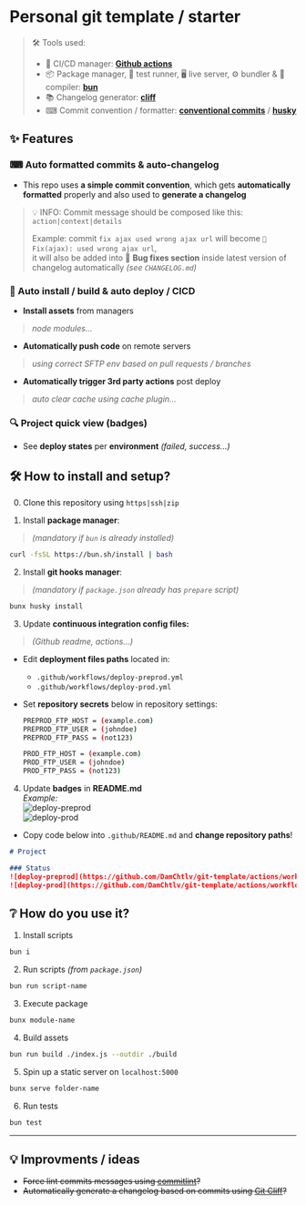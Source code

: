 # Personal git template / starter

> 🛠 Tools used:
> - 🤖 CI/CD manager: **[Github actions](https://github.com/DamChtlv/git-template/tree/main/.github/workflows)**
> - 📦 Package manager, 🧪 test runner, 🖥 live server, ⚙ bundler & 🔨 compiler: **[bun](https://github.com/oven-sh/bun)**
> - 📚 Changelog generator: [**cliff**](https://git-cliff.org/)
> - ⌨ Commit convention / formatter: [**conventional commits**](https://www.conventionalcommits.org/en/v1.0.0/#summary) / **[husky](https://typicode.github.io/husky/)**

## ✨ Features
### ⌨ Auto formatted commits & auto-changelog
- This repo uses **a simple commit convention**, which gets **automatically formatted** properly and also used to **generate a changelog**  
> 💡 INFO: Commit message should be composed like this: `action|context|details`
>
> Example: commit `fix ajax used wrong ajax url` will become `🐛 Fix(ajax): used wrong ajax url`,  
> it will also be added into 🐛 **Bug fixes section** inside latest version of changelog automatically _(see `CHANGELOG.md`)_

### 🚀 Auto install / build & auto deploy / CICD 
- **Install assets** from managers 
> _node modules..._
- **Automatically push code** on remote servers 
> _using correct SFTP env based on pull requests / branches_
- **Automatically trigger 3rd party actions** post deploy 
> _auto clear cache using cache plugin..._

### 🔍 Project quick view (badges)
- See **deploy states** per **environment** _(failed, success...)_

## 🛠 How to install and setup?
0. Clone this repository using `https|ssh|zip`

1. Install **package manager**:
> _(mandatory if `bun` is already installed)_ 
```sh
curl -fsSL https://bun.sh/install | bash
```

2. Install **git hooks manager**:
> _(mandatory if `package.json` already has `prepare` script)_ 
```sh
bunx husky install
```

3. Update **continuous integration config files:**
> _(Github readme, actions...)_
- Edit **deployment files paths** located in:
  - `.github/workflows/deploy-preprod.yml`
  - `.github/workflows/deploy-prod.yml`

- Set **repository secrets** below in repository settings:
  ```sh
  PREPROD_FTP_HOST = (example.com)
  PREPROD_FTP_USER = (johndoe)
  PREPROD_FTP_PASS = (not123)

  PROD_FTP_HOST = (example.com)
  PROD_FTP_USER = (johndoe)
  PROD_FTP_PASS = (not123)
  ```

4. Update **badges** in **README.md**  
_Example:_  
![deploy-preprod](https://github.com/DamChtlv/git-template/actions/workflows/deploy-preprod.yml/badge.svg?branch=release/preprod)  
![deploy-prod](https://github.com/DamChtlv/git-template/actions/workflows/deploy-prod.yml/badge.svg?branch=release/prod)
- Copy code below into `.github/README.md` and **change repository paths**!
```md
# Project

### Status
![deploy-preprod](https://github.com/DamChtlv/git-template/actions/workflows/deploy-preprod.yml/badge.svg?branch=release/preprod)
![deploy-prod](https://github.com/DamChtlv/git-template/actions/workflows/deploy-prod.yml/badge.svg?branch=release/prod)
```


## ❔ How do you use it?

1. Install scripts
```sh
bun i
```

2. Run scripts _(from `package.json`)_
```sh
bun run script-name
```

3. Execute package
```sh
bunx module-name
```

4. Build assets
```sh
bun run build ./index.js --outdir ./build
```

5. Spin up a static server on `localhost:5000`
```sh
bunx serve folder-name
```

6. Run tests
```sh
bun test
```
---

## 💡 Improvments / ideas
- ~~Force lint commits messages using [commitlint](https://github.com/conventional-changelog/commitlint#what-is-commitlint)?~~
- ~~Automatically generate a changelog based on commits using [Git Cliff](https://github.com/orhun/git-cliff)?~~
